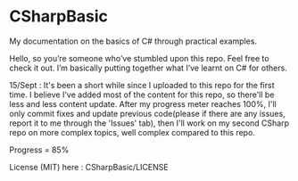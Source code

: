 # CSharpBasic
My documentation on the basics of C# through practical examples.

Hello, so you’re someone who’ve stumbled upon this repo. Feel free to check it out. I’m basically putting together what I’ve learnt on C# for others. 

15/Sept : It's been a short while since I uploaded to this repo for the first time. I believe I've added most of the content for this repo, so there'll be less and less content update. After my progress meter reaches 100%, I'll only commit fixes and update previous code(please if there are any issues, report it to me through the 'Issues' tab), then I'll work on my second CSharp repo on more complex topics, well complex compared to this repo.

Progress = 85%

License (MIT) here : CSharpBasic/LICENSE
